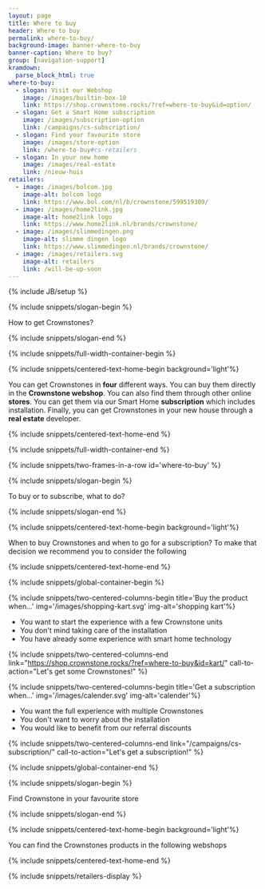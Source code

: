 ```yaml
---
layout: page
title: Where to buy
header: Where to buy
permalink: where-to-buy/
background-image: banner-where-to-buy
banner-caption: Where to buy?
group: [navigation-support]
kramdown:
  parse_block_html: true
where-to-buy:
  - slogan: Visit our Webshop
    image: /images/builtin-box-10
    link: https://shop.crownstone.rocks/?ref=where-to-buy&id=option/
  - slogan: Get a Smart Home subscription
    image: /images/subscription-option
    link: /campaigns/cs-subscription/
  - slogan: Find your favourite store
    image: /images/store-option
    link: /where-to-buy#cs-retailers
  - slogan: In your new home
    image: /images/real-estate
    link: /nieuw-huis
retailers:
  - image: /images/bolcom.jpg
    image-alt: bolcom logo
    link: https://www.bol.com/nl/b/crownstone/599519309/
  - image: /images/home2link.jpg
    image-alt: home2link logo
    link: https://www.home2link.nl/brands/crownstone/
  - image: /images/slimmedingen.png
    image-alt: slimme dingen logo
    link: https://www.slimmedingen.nl/brands/crownstone/
  - image: /images/retailers.svg
    image-alt: retailers
    link: /will-be-up-soon
---
```



{% include JB/setup %}


{% include snippets/slogan-begin %}

How to get Crownstones?

{% include snippets/slogan-end %}

{% include snippets/full-width-container-begin %}

{% include snippets/centered-text-home-begin background='light'%}

You can get Crownstones in **four** different ways. You can buy them directly in the **Crownstone webshop**. 
You can also find them through other online **stores**.
You can get them via our Smart Home **subscription** which includes installation.
Finally, you can get Crownstones in your new house through a **real estate** developer.

{% include snippets/centered-text-home-end %}

{% include snippets/full-width-container-end %}


{% include snippets/two-frames-in-a-row id='where-to-buy' %}


{% include snippets/slogan-begin %}

To buy or to subscribe, what to do?

{% include snippets/slogan-end %}


{% include snippets/centered-text-home-begin background='light'%}

When to buy Crownstones and when to go for a subscription?
To make that decision we recommend you to consider the following

{% include snippets/centered-text-home-end %}


{% include snippets/global-container-begin %}

{% include snippets/two-centered-columns-begin  title='Buy the product when...' img='/images/shopping-kart.svg' img-alt='shopping kart'%}

- You want to start the experience with a few Crownstone units 
- You don't mind taking care of the installation 
- You have already some experience with smart home technology

{% include snippets/two-centered-columns-end  link="https://shop.crownstone.rocks/?ref=where-to-buy&id=kart/" call-to-action="Let's get some Crownstones!" %}



{% include snippets/two-centered-columns-begin  title='Get a subscription when...' img='/images/calender.svg' img-alt='calender'%}

- You want the full experience with multiple Crownstones
- You don't want to worry about the installation
- You would like to benefit from our referral discounts

{% include snippets/two-centered-columns-end  link="/campaigns/cs-subscription/" call-to-action="Let's get a subscription!" %}


{% include snippets/global-container-end %}

{% include snippets/slogan-begin %}

Find Crownstone in your favourite store

{% include snippets/slogan-end %}

{% include snippets/centered-text-home-begin background='light'%}

You can find the Crownstones products in the following webshops

{% include snippets/centered-text-home-end %}


{% include snippets/retailers-display %}
